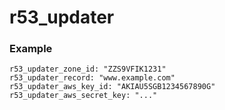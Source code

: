 # r53_updater

### Example
```
r53_updater_zone_id: "ZZS9VFIK1231"
r53_updater_record: "www.example.com"
r53_updater_aws_key_id: "AKIAU5SGB1234567890G"
r53_updater_aws_secret_key: "..."
```
